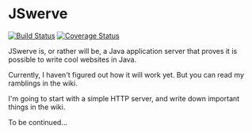 JSwerve
=======
[![Build Status](https://travis-ci.org/tbodt/jswerve.svg?branch=master)](https://travis-ci.org/tbodt/jswerve)
[![Coverage Status](https://img.shields.io/coveralls/tbodt/jswerve.svg)](https://coveralls.io/r/tbodt/jswerve?branch=master)

JSwerve is, or rather will be, a Java application server that proves it is possible to write cool websites in Java.

Currently, I haven't figured out how it will work yet. But you can read my ramblings in the wiki.

I'm going to start with a simple HTTP server, and write down important things in the wiki.

To be continued...
